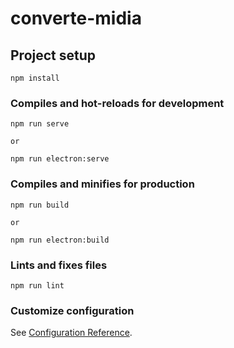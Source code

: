 # converte-midia

## Project setup
```
npm install
```

### Compiles and hot-reloads for development
```
npm run serve

or

npm run electron:serve
```

### Compiles and minifies for production
```
npm run build

or

npm run electron:build
```

### Lints and fixes files
```
npm run lint
```

### Customize configuration
See [Configuration Reference](https://cli.vuejs.org/config/).

